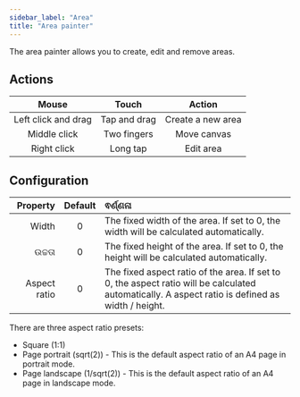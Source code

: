 ```yaml
---
sidebar_label: "Area"
title: "Area painter"
---
```


The area painter allows you to create, edit and remove areas.

## Actions

|        Mouse        |    Touch     |      Action       |
|:-------------------:|:------------:|:-----------------:|
| Left click and drag | Tap and drag | Create a new area |
|    Middle click     | Two fingers  |    Move canvas    |
|     Right click     |   Long tap   |     Edit area     |

## Configuration

|     Property | Default | ଵର୍ଣ୍ଣନା                                                                                                                                         |
| ------------:|:-------:|:------------------------------------------------------------------------------------------------------------------------------------------------ |
|        Width |    0    | The fixed width of the area. If set to 0, the width will be calculated automatically.                                                            |
|       ଉଚ୍ଚତା |    0    | The fixed height of the area. If set to 0, the height will be calculated automatically.                                                          |
| Aspect ratio |    0    | The fixed aspect ratio of the area. If set to 0, the aspect ratio will be calculated automatically. A aspect ratio is defined as width / height. |

There are three aspect ratio presets:

* Square (1:1)
* Page portrait (sqrt(2)) - This is the default aspect ratio of an A4 page in portrait mode.
* Page landscape (1/sqrt(2)) - This is the default aspect ratio of an A4 page in landscape mode.
